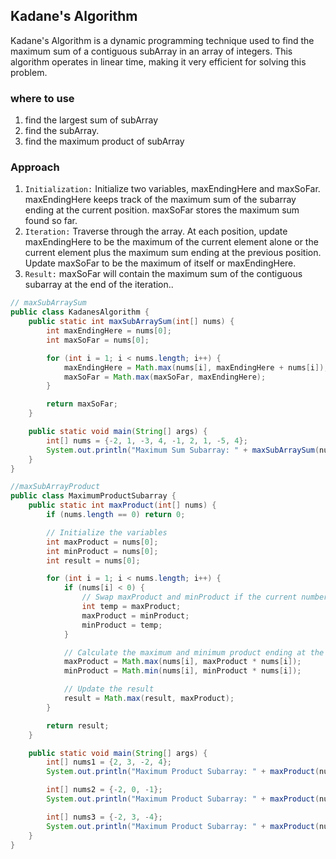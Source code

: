 ## Kadane's Algorithm
Kadane's Algorithm is a dynamic programming technique used to find the maximum sum of a contiguous subArray in an array of integers. This algorithm operates in linear time, making it very efficient for solving this problem.
 
### where to use

1. find the largest sum of subArray
2. find the subArray.
3. find the maximum product of subArray

### Approach 
1. `Initialization:`
Initialize two variables, maxEndingHere and maxSoFar.
maxEndingHere keeps track of the maximum sum of the subarray ending at the current position.
maxSoFar stores the maximum sum found so far.
2. `Iteration:`
Traverse through the array.
At each position, update maxEndingHere to be the maximum of the current element alone or the current element plus the maximum sum ending at the previous position.
Update maxSoFar to be the maximum of itself or maxEndingHere.
3. `Result:`
maxSoFar will contain the maximum sum of the contiguous subarray at the end of the iteration.. 

```java
// maxSubArraySum
public class KadanesAlgorithm {
    public static int maxSubArraySum(int[] nums) {
        int maxEndingHere = nums[0];
        int maxSoFar = nums[0];

        for (int i = 1; i < nums.length; i++) {
            maxEndingHere = Math.max(nums[i], maxEndingHere + nums[i]);
            maxSoFar = Math.max(maxSoFar, maxEndingHere);
        }

        return maxSoFar;
    }

    public static void main(String[] args) {
        int[] nums = {-2, 1, -3, 4, -1, 2, 1, -5, 4};
        System.out.println("Maximum Sum Subarray: " + maxSubArraySum(nums)); // Output: 6
    }
}

```

```java
//maxSubArrayProduct
public class MaximumProductSubarray {
    public static int maxProduct(int[] nums) {
        if (nums.length == 0) return 0;

        // Initialize the variables
        int maxProduct = nums[0];
        int minProduct = nums[0];
        int result = nums[0];

        for (int i = 1; i < nums.length; i++) {
            if (nums[i] < 0) {
                // Swap maxProduct and minProduct if the current number is negative
                int temp = maxProduct;
                maxProduct = minProduct;
                minProduct = temp;
            }

            // Calculate the maximum and minimum product ending at the current position
            maxProduct = Math.max(nums[i], maxProduct * nums[i]);
            minProduct = Math.min(nums[i], minProduct * nums[i]);

            // Update the result
            result = Math.max(result, maxProduct);
        }

        return result;
    }

    public static void main(String[] args) {
        int[] nums1 = {2, 3, -2, 4};
        System.out.println("Maximum Product Subarray: " + maxProduct(nums1)); // Output: 6

        int[] nums2 = {-2, 0, -1};
        System.out.println("Maximum Product Subarray: " + maxProduct(nums2)); // Output: 0

        int[] nums3 = {-2, 3, -4};
        System.out.println("Maximum Product Subarray: " + maxProduct(nums3)); // Output: 24
    }
}


```